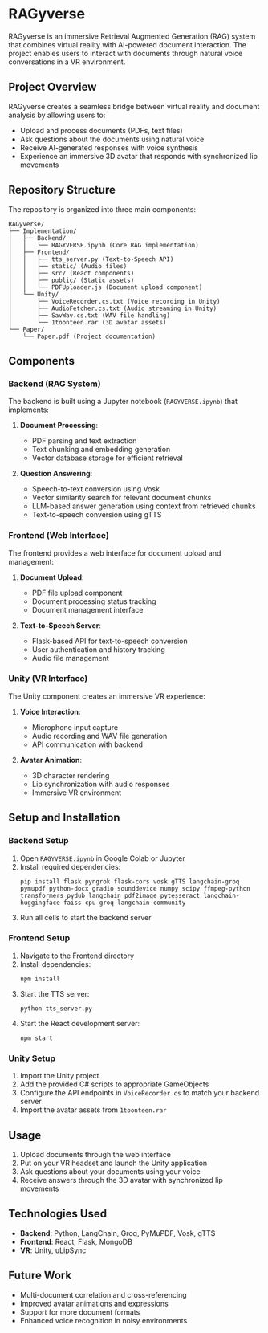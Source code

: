 # RAGyverse

RAGyverse is an immersive Retrieval Augmented Generation (RAG) system that combines virtual reality with AI-powered document interaction. The project enables users to interact with documents through natural voice conversations in a VR environment.

## Project Overview

RAGyverse creates a seamless bridge between virtual reality and document analysis by allowing users to:
- Upload and process documents (PDFs, text files)
- Ask questions about the documents using natural voice
- Receive AI-generated responses with voice synthesis
- Experience an immersive 3D avatar that responds with synchronized lip movements

## Repository Structure

The repository is organized into three main components:

```
RAGyverse/
├── Implementation/
│   ├── Backend/
│   │   └── RAGYVERSE.ipynb (Core RAG implementation)
│   ├── Frontend/
│   │   ├── tts_server.py (Text-to-Speech API)
│   │   ├── static/ (Audio files)
│   │   ├── src/ (React components)
│   │   ├── public/ (Static assets)
│   │   └── PDFUploader.js (Document upload component)
│   └── Unity/
│       ├── VoiceRecorder.cs.txt (Voice recording in Unity)
│       ├── AudioFetcher.cs.txt (Audio streaming in Unity)
│       ├── SavWav.cs.txt (WAV file handling)
│       └── 1toonteen.rar (3D avatar assets)
└── Paper/
    └── Paper.pdf (Project documentation)
```

## Components

### Backend (RAG System)

The backend is built using a Jupyter notebook (`RAGYVERSE.ipynb`) that implements:

1. **Document Processing**:
   - PDF parsing and text extraction
   - Text chunking and embedding generation
   - Vector database storage for efficient retrieval

2. **Question Answering**:
   - Speech-to-text conversion using Vosk
   - Vector similarity search for relevant document chunks
   - LLM-based answer generation using context from retrieved chunks
   - Text-to-speech conversion using gTTS

### Frontend (Web Interface)

The frontend provides a web interface for document upload and management:

1. **Document Upload**:
   - PDF file upload component
   - Document processing status tracking
   - Document management interface

2. **Text-to-Speech Server**:
   - Flask-based API for text-to-speech conversion
   - User authentication and history tracking
   - Audio file management

### Unity (VR Interface)

The Unity component creates an immersive VR experience:

1. **Voice Interaction**:
   - Microphone input capture
   - Audio recording and WAV file generation
   - API communication with backend

2. **Avatar Animation**:
   - 3D character rendering
   - Lip synchronization with audio responses
   - Immersive VR environment

## Setup and Installation

### Backend Setup

1. Open `RAGYVERSE.ipynb` in Google Colab or Jupyter
2. Install required dependencies:
   ```
   pip install flask pyngrok flask-cors vosk gTTS langchain-groq pymupdf python-docx gradio sounddevice numpy scipy ffmpeg-python transformers pydub langchain pdf2image pytesseract langchain-huggingface faiss-cpu groq langchain-community
   ```
3. Run all cells to start the backend server

### Frontend Setup

1. Navigate to the Frontend directory
2. Install dependencies:
   ```
   npm install
   ```
3. Start the TTS server:
   ```
   python tts_server.py
   ```
4. Start the React development server:
   ```
   npm start
   ```

### Unity Setup

1. Import the Unity project
2. Add the provided C# scripts to appropriate GameObjects
3. Configure the API endpoints in `VoiceRecorder.cs` to match your backend server
4. Import the avatar assets from `1toonteen.rar`

## Usage

1. Upload documents through the web interface
2. Put on your VR headset and launch the Unity application
3. Ask questions about your documents using your voice
4. Receive answers through the 3D avatar with synchronized lip movements

## Technologies Used

- **Backend**: Python, LangChain, Groq, PyMuPDF, Vosk, gTTS
- **Frontend**: React, Flask, MongoDB
- **VR**: Unity, uLipSync

## Future Work

- Multi-document correlation and cross-referencing
- Improved avatar animations and expressions
- Support for more document formats
- Enhanced voice recognition in noisy environments

